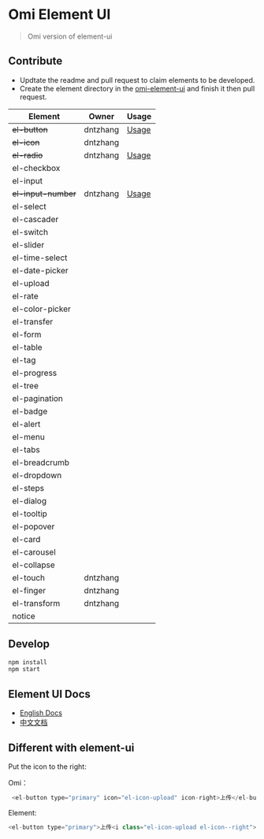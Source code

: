 # Omi Element UI

> Omi version of element-ui

## Contribute

* Updtate the readme and pull request to claim elements to be developed.
* Create the element directory in the [omi-element-ui](https://github.com/Tencent/omi/tree/master/packages/omi-element-ui/src/omi-element-ui) and finish it then pull request.

| Element | Owner  |Usage  |
| ------ | ------  |------  |
| ~~el-button~~ | 	dntzhang	  |[Usage](https://github.com/Tencent/omi/blob/master/packages/omi-element-ui/src/elements/button/index.js#L19-L118) |
| ~~el-icon~~ | 	dntzhang	  | |
|  ~~el-radio~~| 	dntzhang	  | [Usage](https://github.com/Tencent/omi/blob/master/packages/omi-element-ui/src/elements/radio/index.js#L19-L34)|
|  el-checkbox| 		  | |
|  el-input| 		  | |
|  ~~el-input-number~~| 	dntzhang	  | [Usage](https://github.com/Tencent/omi/blob/master/packages/omi-element-ui/src/elements/input-number/index.js#L18-L22) |
|  el-select| 		  |
|  el-cascader| 		  |
|  el-switch| 		  |
|  el-slider| 		  |
|  el-time-select| 		  |
|  el-date-picker| 		  |
|  el-upload| 		  |
|  el-rate| 		  |
|  el-color-picker| 		  |
|  el-transfer| 		  |
|  el-form| 		  |
|  el-table| 		  |
|  el-tag| 		  |
|  el-progress| 		  |
|  el-tree| 		  |
|  el-pagination| 		  |
|  el-badge| 		  |
|  el-alert| 		  |
|  el-menu| 		  |
|  el-tabs| 		  |
|  el-breadcrumb| 		  |
|  el-dropdown| 		  |
|  el-steps| 		  |
|  el-dialog| 		  |
|  el-tooltip| 		  |
|  el-popover| 		  |
|  el-card| 		  |
|  el-carousel| 		  |
|  el-collapse| 		  |
|  el-touch| 		dntzhang  |
|  el-finger| 		  dntzhang|
|  el-transform| 		 dntzhang |
|  notice| 		  |   |

## Develop

``` bash
npm install
npm start
```

## Element UI Docs

* [English Docs](http://element-cn.eleme.io/#/en-US/component/)
* [中文文档](https://element.eleme.io/#/zh-CN/component/)

## Different with element-ui 

Put the icon to the right:

Omi：

```js
 <el-button type="primary" icon="el-icon-upload" icon-right>上传</el-button>
```

Element:

```js
<el-button type="primary">上传<i class="el-icon-upload el-icon--right"></i></el-button>
```

